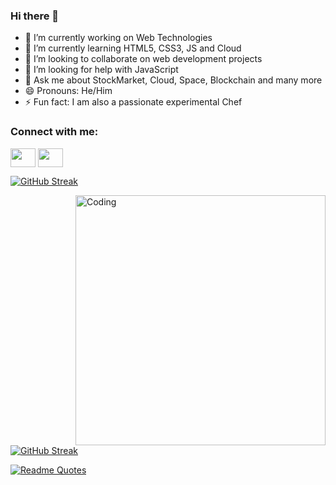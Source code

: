 ### Hi there 👋

<!--
**Sahilkashyap22/Sahilkashyap22** is a ✨ _special_ ✨ repository because its `README.md` (this file) appears on your GitHub profile.

Here are some ideas to get you started:
-->


- 🔭 I’m currently working on Web Technologies
- 🌱 I’m currently learning HTML5, CSS3, JS and Cloud
- 👯 I’m looking to collaborate on web development projects
- 🤔 I’m looking for help with JavaScript
- 💬 Ask me about StockMarket, Cloud, Space, Blockchain and many more 
- 😄 Pronouns: He/Him
- ⚡ Fun fact: I am also a passionate experimental Chef



<h3 align="left">Connect with me:</h3>
<p align="left">
<a href="https://www.linkedin.com/in/sahil-kashyap/" target="blank"><img align="center" src="https://cdn.jsdelivr.net/npm/simple-icons@3.0.1/icons/twitter.svg" alt="" height="30" width="40" /></a>
<a href="kashyap6sahil@gmail.com" target="blank"><img align="center" src="https://cdn.jsdelivr.net/npm/simple-icons@3.0.1/icons/linkedin.svg" alt="" height="30" width="40" /></a>

  [![GitHub Streak](http://github-readme-streak-stats.herokuapp.com?user=Sahilkashyap22&theme=navy-gear&hide_border=true&date_format=M%20j%5B%2C%20Y%5D)](https://git.io/streak-stats)
  
  
   <img align="right" alt="Coding" width="400" src="https://res.cloudinary.com/practicaldev/image/fetch/s--sNXjzc6P--/c_limit%2Cf_auto%2Cfl_progressive%2Cq_66%2Cw_880/https://media1.tenor.com/images/0c34272909ee2a4db5606a014082312b/tenor.gif%3Fitemid%3D15828752">

  [![GitHub Streak](http://github-readme-streak-stats.herokuapp.com?user=Sahilkashyap22&theme=navy-gear&hide_border=true&date_format=M%20j%5B%2C%20Y%5D)](https://git.io/streak-stats)
  
  
  [![Readme Quotes](https://quotes-github-readme.vercel.app/api?type=horizontal&theme=dark)](https://github.com/piyushsuthar/github-readme-quotes)
